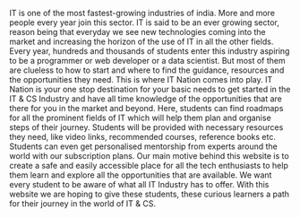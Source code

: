 IT is one of the most fastest-growing industries of india. More and more people every year join this sector. IT is said to be an ever growing sector, reason being that everyday we see new technologies coming into the market and increasing the horizon of the use of IT in all the other fields.
Every year, hundreds and thousands of students enter this industry aspiring to be a programmer or web developer or a data scientist. But most of them are clueless to how to start and where to find the guidance, resources and the opportunities they need.
This is where IT Nation comes into play. IT Nation is your one stop destination for your basic needs to get started in the IT & CS Industry and have all time knowledge of the opportunities that are there for you in the market and beyond.
Here, students can find roadmaps for all the prominent fields of IT which will help them plan and organise steps of their journey. Students will be provided with necessary resources they need, like video links, recommended courses, reference books etc. Students can even get personalised mentorship from experts around the world with our subscription plans.
Our main motive behind this website is to create a safe and easily accessible place for all the tech enthusiasts to help them learn and explore all the opportunities that are available. We want every student to be aware of what all IT Industry has to offer.
With this website we are hoping to give these students, these curious learners a path for their journey in the world of IT & CS.